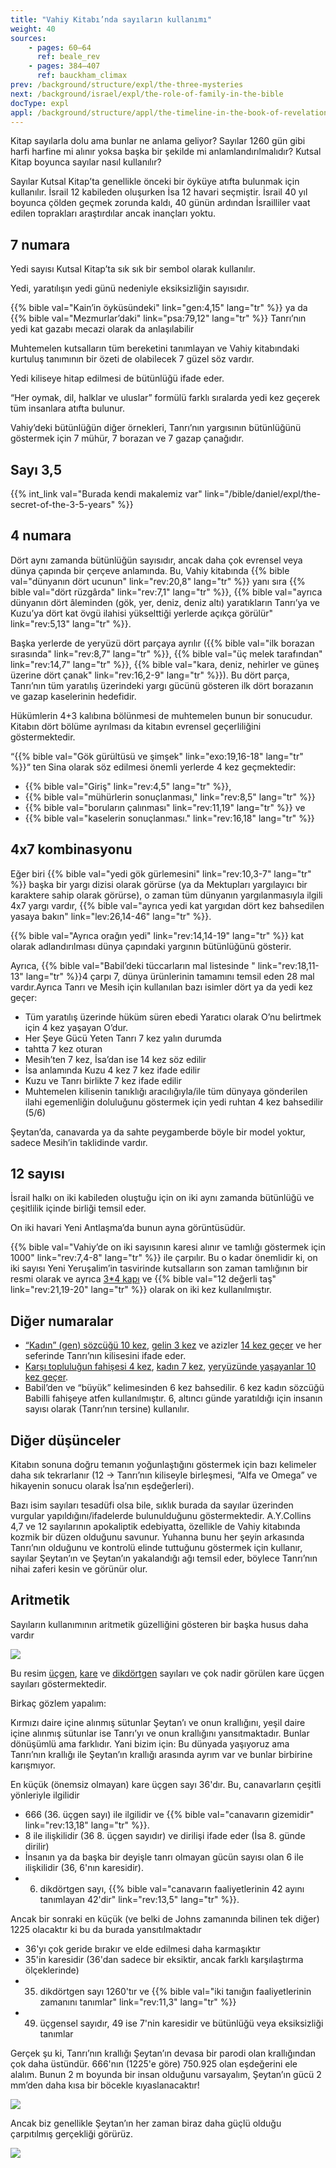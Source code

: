 ```yaml
---
title: "Vahiy Kitabı’nda sayıların kullanımı"
weight: 40
sources:
    - pages: 60–64
      ref: beale_rev
    - pages: 384–407
      ref: bauckham_climax
prev: /background/structure/expl/the-three-mysteries
next: /background/israel/expl/the-role-of-family-in-the-bible
docType: expl
appl: /background/structure/appl/the-timeline-in-the-book-of-revelation
---
```


Kitap sayılarla dolu ama bunlar ne anlama geliyor? Sayılar 1260 gün gibi harfi harfine mi alınır yoksa başka bir şekilde mi anlamlandırılmalıdır? Kutsal Kitap boyunca sayılar nasıl kullanılır?

Sayılar Kutsal Kitap’ta genellikle önceki bir öyküye atıfta bulunmak için kullanılır. İsrail 12 kabileden oluşurken İsa 12 havari seçmiştir. İsrail 40 yıl boyunca çölden geçmek zorunda kaldı, 40 günün ardından İsrailliler vaat edilen toprakları araştırdılar ancak inançları yoktu.

## 7 numara

<a name="a499"></a>
Yedi sayısı Kutsal Kitap’ta sık sık bir sembol olarak kullanılır.

Yedi, yaratılışın yedi günü nedeniyle eksiksizliğin sayısıdır.

{{% bible val="Kain’in öyküsündeki" link="gen:4,15" lang="tr" %}} ya da {{% bible val="Mezmurlar’daki" link="psa:79,12" lang="tr" %}} Tanrı’nın yedi kat gazabı mecazi olarak da anlaşılabilir

Muhtemelen kutsalların tüm bereketini tanımlayan ve Vahiy kitabındaki kurtuluş tanımının bir özeti de olabilecek 7 güzel söz vardır.

Yedi kiliseye hitap edilmesi de bütünlüğü ifade eder.

“Her oymak, dil, halklar ve uluslar” formülü farklı sıralarda yedi kez geçerek tüm insanlara atıfta bulunur.

Vahiy’deki bütünlüğün diğer örnekleri, Tanrı’nın yargısının bütünlüğünü göstermek için 7 mühür, 7 borazan ve 7 gazap çanağıdır.

## Sayı 3,5

<a name="832f"></a>
{{% int_link val="Burada kendi makalemiz var" link="/bible/daniel/expl/the-secret-of-the-3-5-years" %}}

## 4 numara

<a name="062b"></a>
Dört aynı zamanda bütünlüğün sayısıdır, ancak daha çok evrensel veya dünya çapında bir çerçeve anlamında. Bu, Vahiy kitabında {{% bible val="dünyanın dört ucunun" link="rev:20,8" lang="tr" %}} yanı sıra {{% bible val="dört rüzgârda" link="rev:7,1" lang="tr" %}}, {{% bible val="ayrıca dünyanın dört âleminden (gök, yer, deniz, deniz altı) yaratıkların Tanrı’ya ve Kuzu’ya dört kat övgü ilahisi yükselttiği yerlerde açıkça görülür" link="rev:5,13" lang="tr" %}}.

Başka yerlerde de yeryüzü dört parçaya ayrılır ({{% bible val="ilk borazan sırasında" link="rev:8,7" lang="tr" %}}, {{% bible val="üç melek tarafından" link="rev:14,7" lang="tr" %}}, {{% bible val="kara, deniz, nehirler ve güneş üzerine dört çanak" link="rev:16,2-9" lang="tr" %}}). Bu dört parça, Tanrı’nın tüm yaratılış üzerindeki yargı gücünü gösteren ilk dört borazanın ve gazap kaselerinin hedefidir.

Hükümlerin 4+3 kalıbına bölünmesi de muhtemelen bunun bir sonucudur. Kitabın dört bölüme ayrılması da kitabın evrensel geçerliliğini göstermektedir.

“{{% bible val="Gök gürültüsü ve şimşek" link="exo:19,16-18" lang="tr" %}}“ ten Sina olarak söz edilmesi önemli yerlerde 4 kez geçmektedir:

- {{% bible val="Giriş" link="rev:4,5" lang="tr" %}},
- {{% bible val="mühürlerin sonuçlanması," link="rev:8,5" lang="tr" %}}
- {{% bible val="boruların çalınması" link="rev:11,19" lang="tr" %}} ve
- {{% bible val="kaselerin sonuçlanması." link="rev:16,18" lang="tr" %}}

## 4x7 kombinasyonu

<a name="4df9"></a>
Eğer biri {{% bible val="yedi gök gürlemesini" link="rev:10,3-7" lang="tr" %}} başka bir yargı dizisi olarak görürse (ya da Mektupları yargılayıcı bir karaktere sahip olarak görürse), o zaman tüm dünyanın yargılanmasıyla ilgili 4x7 yargı vardır, {{% bible val="ayrıca yedi kat yargıdan dört kez bahsedilen yasaya bakın" link="lev:26,14-46" lang="tr" %}}.

{{% bible val="Ayrıca orağın yedi" link="rev:14,14-19" lang="tr" %}} kat olarak adlandırılması dünya çapındaki yargının bütünlüğünü gösterir.

Ayrıca, {{% bible val="Babil’deki tüccarların mal listesinde " link="rev:18,11-13" lang="tr" %}}4 çarpı 7, dünya ürünlerinin tamamını temsil eden 28 mal vardır.Ayrıca Tanrı ve Mesih için kullanılan bazı isimler dört ya da yedi kez geçer:

- Tüm yaratılış üzerinde hüküm süren ebedi Yaratıcı olarak O’nu belirtmek için 4 kez yaşayan O’dur.
- Her Şeye Gücü Yeten Tanrı 7 kez yalın durumda
- tahtta 7 kez oturan
- Mesih’ten 7 kez, İsa’dan ise 14 kez söz edilir
- İsa anlamında Kuzu 4 kez 7 kez ifade edilir
- Kuzu ve Tanrı birlikte 7 kez ifade edilir
- Muhtemelen kilisenin tanıklığı aracılığıyla/ile tüm dünyaya gönderilen ilahi egemenliğin doluluğunu göstermek için yedi ruhtan 4 kez bahsedilir (5/6)

Şeytan’da, canavarda ya da sahte peygamberde böyle bir model yoktur, sadece Mesih’in taklidinde vardır.

## 12 sayısı

<a name="601b"></a>
İsrail halkı on iki kabileden oluştuğu için on iki aynı zamanda bütünlüğü ve çeşitlilik içinde birliği temsil eder.

On iki havari Yeni Antlaşma’da bunun ayna görüntüsüdür.

{{% bible val="Vahiy’de on iki sayısının karesi alınır ve tamlığı göstermek için 1000" link="rev:7,4-8" lang="tr" %}} ile çarpılır. Bu o kadar önemlidir ki, on iki sayısı Yeni Yeruşalim’in tasvirinde kutsalların son zaman tamlığının bir resmi olarak ve ayrıca [3*4 kapı](https://www.bibleserver.com/TR/Vahiy21%3A13) ve {{% bible val="12 değerli taş" link="rev:21,19-20" lang="tr" %}} olarak on iki kez kullanılmıştır.

## Diğer numaralar

<a name="b417"></a>
- [“Kadın” (gen) sözcüğü 10 kez](https://biblehub.com/greek/strongs_1135.htm), [gelin 3 kez](https://biblehub.com/greek/3565.htm) ve azizler [14 kez geçer](https://biblehub.com/greek/3565.htm) ve her seferinde Tanrı’nın kilisesini ifade eder.
- [Karşı topluluğun fahişesi 4 kez](https://biblehub.com/greek/4204.htm), [kadın 7 kez](https://biblehub.com/greek/1135.htm), [yeryüzünde yaşayanlar 10 kez geçer](https://biblehub.com/greek/3625.htm).
- Babil’den ve “büyük” kelimesinden 6 kez bahsedilir. 6 kez kadın sözcüğü Babilli fahişeye atfen kullanılmıştır. 6, altıncı günde yaratıldığı için insanın sayısı olarak (Tanrı’nın tersine) kullanılır.

## Diğer düşünceler

<a name="975c"></a>
Kitabın sonuna doğru temanın yoğunlaştığını göstermek için bazı kelimeler daha sık tekrarlanır (12 -&gt; Tanrı’nın kiliseyle birleşmesi, “Alfa ve Omega” ve hikayenin sonucu olarak İsa’nın eşdeğerleri).

Bazı isim sayıları tesadüfi olsa bile, sıklık burada da sayılar üzerinden vurgular yapıldığını/ifadelerde bulunulduğunu göstermektedir. A.Y.Collins 4,7 ve 12 sayılarının apokaliptik edebiyatta, özellikle de Vahiy kitabında kozmik bir düzen olduğunu savunur. Yuhanna bunu her şeyin arkasında Tanrı’nın olduğunu ve kontrolü elinde tuttuğunu göstermek için kullanır, sayılar Şeytan’ın ve Şeytan’ın yakalandığı ağı temsil eder, böylece Tanrı’nın nihai zaferi kesin ve görünür olur.

## Aritmetik

<a name="bc16"></a>
Sayıların kullanımının aritmetik güzelliğini gösteren bir başka husus daha vardır

![](/images/Numbers_tr.jpg)

Bu resim [üçgen](https://bilimgenc.tubitak.gov.tr/makale/ucgensel-sayi-nedir), [kare](https://tr.wikipedia.org/wiki/Tam_kare) ve [dikdörtgen](http://aymematematikailesi.blogspot.com/2017/09/dikdortgensel-sayilar.html) sayıları ve çok nadir görülen kare üçgen sayıları göstermektedir.

Birkaç gözlem yapalım:

Kırmızı daire içine alınmış sütunlar Şeytan’ı ve onun krallığını, yeşil daire içine alınmış sütunlar ise Tanrı’yı ve onun krallığını yansıtmaktadır. Bunlar dönüşümlü ama farklıdır. Yani bizim için: Bu dünyada yaşıyoruz ama Tanrı’nın krallığı ile Şeytan’ın krallığı arasında ayrım var ve bunlar birbirine karışmıyor.

En küçük (önemsiz olmayan) kare üçgen sayı 36'dır. Bu, canavarların çeşitli yönleriyle ilgilidir

- 666 (36. üçgen sayı) ile ilgilidir ve {{% bible val="canavarın gizemidir" link="rev:13,18" lang="tr" %}}.
- 8 ile ilişkilidir (36 8. üçgen sayıdır) ve dirilişi ifade eder (İsa 8. günde dirilir)
- İnsanın ya da başka bir deyişle tanrı olmayan gücün sayısı olan 6 ile ilişkilidir (36, 6'nın karesidir).
- 6. dikdörtgen sayı, {{% bible val="canavarın faaliyetlerinin 42 ayını tanımlayan 42'dir" link="rev:13,5" lang="tr" %}}.

Ancak bir sonraki en küçük (ve belki de Johns zamanında bilinen tek diğer) 1225 olacaktır ki bu da burada yansıtılmaktadır

- 36'yı çok geride bırakır ve elde edilmesi daha karmaşıktır
- 35'in karesidir (36'dan sadece bir eksiktir, ancak farklı karşılaştırma ölçeklerinde)
- 35. dikdörtgen sayı 1260'tır ve {{% bible val="iki tanığın faaliyetlerinin zamanını tanımlar" link="rev:11,3" lang="tr" %}}
- 49. üçgensel sayıdır, 49 ise 7'nin karesidir ve bütünlüğü veya eksiksizliği tanımlar

Gerçek şu ki, Tanrı’nın krallığı Şeytan’ın devasa bir parodi olan krallığından çok daha üstündür. 666'nın (1225'e göre) 750.925 olan eşdeğerini ele alalım. Bunun 2 m boyunda bir insan olduğunu varsayalım, Şeytan’ın gücü 2 mm’den daha kısa bir böcekle kıyaslanacaktır!

![](/images/Numbers2_tr1.jpg)

Ancak biz genellikle Şeytan’ın her zaman biraz daha güçlü olduğu çarpıtılmış gerçekliği görürüz.

![](/images/Numbers2_tr2.jpg)
